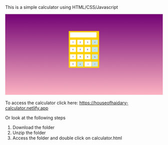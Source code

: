 This is a simple calculator using HTML/CSS/Javascript

![Image of Calculator](https://github.com/AnouarLdn/Calculator/blob/master/Calculator/css/Calculator_image.png)

To access the calculator click here: https://houseofhaidary-calculator.netlify.app

Or look at the following steps

1) Download the folder
2) Unzip the folder
3) Access the folder and double click on calculator.html
